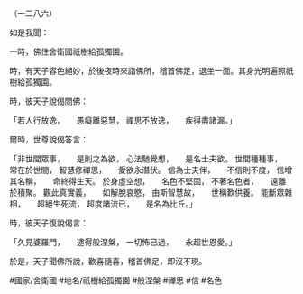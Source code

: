 （一二八六）

如是我聞：

一時，佛住舍衛國祇樹給孤獨園。

時，有天子容色絕妙，於後夜時來詣佛所，稽首佛足，退坐一面。其身光明遍照祇樹給孤獨園。

時，彼天子說偈問佛：

「若人行放逸，　　愚癡離惡慧，
禪思不放逸，　　疾得盡諸漏。」

爾時，世尊說偈答言：

「非世間眾事，　　是則之為欲，
心法馳覺想，　　是名士夫欲。
世間種種事，　　常在於世間，
智慧修禪思，　　愛欲永潛伏。
信為士夫伴，　　不信則不度，
信增其名稱，　　命終得生天。
於身虛空想，　　名色不堅固，
不著名色者，　　遠離於積聚。
觀此真實義，　　如解脫哀愍，
由斯智慧故，　　世稱歎供養。
能斷眾雜相，　　超絕生死流，
超度諸流已，　　是名為比丘。」

時，彼天子復說偈言：

「久見婆羅門，　　逮得般涅槃，
一切怖已過，　　永超世恩愛。」

於是，天子聞佛所說，歡喜隨喜，稽首佛足，即沒不現。

#國家/舍衛國
#地名/祇樹給孤獨園
#般涅槃
#禪思
#信
#名色
